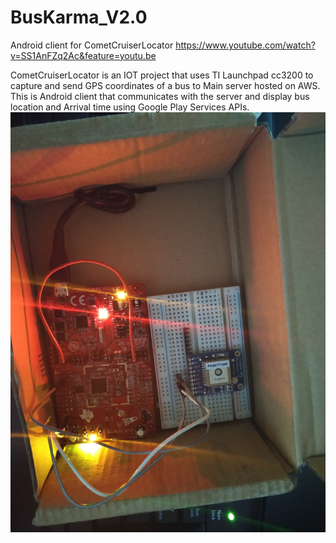 # BusKarma_V2.0
Android client for CometCruiserLocator
https://www.youtube.com/watch?v=SS1AnFZq2Ac&feature=youtu.be

CometCruiserLocator is an IOT project that uses TI Launchpad cc3200 to capture and send GPS coordinates of a bus to Main server hosted on AWS.
This is Android client that communicates with the server and display bus location and Arrival time using Google Play Services APIs.
![Alt text](/setup.jpg?raw=true "launchpad cc3200 + Adafruit GPS breakout")

